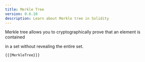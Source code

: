 ```yaml
---
title: Merkle Tree
version: 0.6.10
description: Learn about Merkle tree in Solidity
---
```


Merkle tree allows you to cryptographically prove that an element is contained

in a set without revealing the entire set.

```solidity
{{{MerkleTree}}}
```
